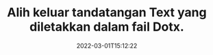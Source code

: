 ---
############################# Static ############################
layout: "auto-gen-signature"
date: 2022-03-01T15:12:22
draft: false
operation: Delete
signaturetype: Text
fileformat: Dotx
productName: .NET
lang: ms
productCode: net
otherformats: pdf doc docx docm dot dotm dotx odt ott rtf xls xlsx xlsm xlsb csv ods ots xltx xltm ppt pptx pps ppsx odp otp potx potm pptm ppsm
breadcrumb: Put Text signature on Dotx for C#

############################# Head ############################
head_title: "Padamkan tandatangan Text daripada fail Dotx melalui C#"
head_description: "Pemadaman tandatangan Text tertentu daripada dokumen Dotx yang ditandatangani mungkin dilakukan dengan mudah dengan kod .NET pendek."

############################# Header ############################
title: "Alih keluar tandatangan Text yang diletakkan dalam fail Dotx."
description: "Padamkan pelbagai tandatangan Text daripada dokumen Dotx. Mengalih keluar tandatangan Text memerlukan kod C# yang mudah."
bg_image: "https://cms.admin.containerize.com/templates/aspose/App_Themes/V3/images/bg/header1.png"
bg_overlay: false
button:
    enable: true

############################# SubMenu ############################
submenu:
    enable: true

    left:
        img_alt: "GroupDocs.Signature for .NET"
        image: "https://cms.admin.containerize.com/templates/groupdocs/images/product-logos/90x90-noborder/groupdocs-signature-net.png"
        product: "GroupDocs.Signature"
        platform: ".NET"



############################# About ############################
about:
    enable: true
    title: "Dapatkan maklumat tentang ciri API GroupDocs.Signature for .NET."
    content: |
        API [GroupDocs.Signature for .NET](https://products.groupdocs.com/signature/net/) menyediakan banyak cara untuk memproses dokumen anda menggunakan tandatangan elektronik. Tandatangan digital seperti teks, imej, sijil digital, kod bar, kod QR, setem atau metadata tersedia. Pelanggan mempunyai kemungkinan untuk menambah, memadam, mengemas kini, mengesahkan atau mencari tandatangan digital pada PDF, dokumen MS Word, buku kerja MS Excel, persembahan MS PowerPoint, fail Adobe Photoshop dan pelbagai format imej. Sebilangan besar ciri dan tetapan berguna disediakan.
    

############################# Steps ############################
steps:
    enable: true
    title_left: "Bagaimana untuk mengalih keluar tandatangan Text daripada dokumen Dotx anda"
    content_left: |
        [GroupDocs.Signature for .NET](https://products.groupdocs.com/signature/net/) menyediakan ciri berguna untuk mengosongkan Dotx dokumen daripada Text tandatangan dengan beberapa baris kod.
        
        * Pertama, nyatakan laluan laluan objek Tandatangan ke dokumen anda sebagai parameter pembina.
        * Kemudian, cipta objek tandatangan yang sesuai dan sediakan pengecam uniknya.
        * Selepas itu, gunakan kaedah Padam menghantar objek tandatangan yang mesti dipadamkan.
        * Akhirnya, hasil operasi proses.

    title_right: "Keperluan Sistem"
    content_right: |
        GroupDocs.Signature for .NET disokong pada semua platform dan sistem pengendalian utama. Sebelum melaksanakan kod di bawah, sila pastikan anda mempunyai prasyarat berikut dipasang pada sistem anda.

        * Sistem pengendalian: Microsoft Windows, Linux, MacOS
        * Persekitaran pembangunan: Microsoft Visual Studio, Xamarin, MonoDevelop
        * Frameworks: .NET Framework, .NET Standard, .NET Core, Mono
        * Muat turun versi terkini GroupDocs.Signature for .NET daripada [Nuget](https://www.nuget.org/packages/groupdocs.signature)
         
    code: |
        ```csharp    
                
        // Set up input Dotx file
        string filePath = "input.dotx";

        // Instantiate Signature for input file
        using (GroupDocs.Signature.Signature signature = new GroupDocs.Signature.Signature(filePath))
        {
                // Id of signature which is supposed to be deleted
                // such Id may be obtained as result of search operation
                string id = "ff988ab1-7403-4c8d-8db7-f2a56b9f8530";

                // provide signature features to delete
                // set up particular signature id
                TextSignature signatureToDelete = new TextSignature(id);

                // delete signature
                bool deleteResult = signature.Delete(signatureToDelete);

                // process deletion result
                if (deleteResult)
                {
                    Console.WriteLine("Signature was deleted successfully!");
                }
        }
        ```

############################# Demos ############################
demos:
    enable: true
    title: "Menandatangani dengan Text tandatangan Demo Langsung"
    content: |
       Tambahkan pelbagai tandatangan elektronik pada fail Dotx sekarang dengan melawati tapak web [GroupDocs.Signature App](https://products.groupdocs.app/signature/family).          

############################# More Formats ############################
more_formats:
    enable: true
    title: "Padamkan tandatangan Text anda dengan C#"
    content: |
        "Pemadaman e-tandatangan yang telah ditambahkan pada pelbagai format dokumen. Alih keluar tandatangan dengan cepat tanpa kod tambahan."
    format: 
       
       
back_to_top:
    enable: true
---